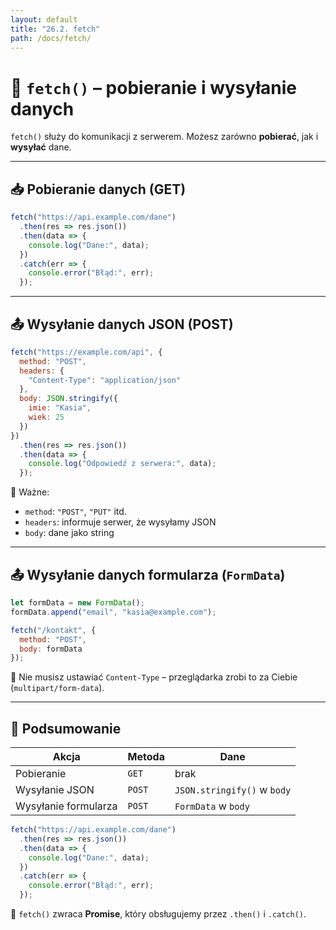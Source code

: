 ```yaml
---
layout: default
title: "26.2. fetch"
path: /docs/fetch/
---
```


# 🔁 `fetch()` – pobieranie i wysyłanie danych

`fetch()` służy do komunikacji z serwerem. Możesz zarówno **pobierać**, jak i **wysyłać** dane.

---

## 📥 Pobieranie danych (GET)

```js
fetch("https://api.example.com/dane")
  .then(res => res.json())
  .then(data => {
    console.log("Dane:", data);
  })
  .catch(err => {
    console.error("Błąd:", err);
  });
```

---

## 📤 Wysyłanie danych JSON (POST)

```js
fetch("https://example.com/api", {
  method: "POST",
  headers: {
    "Content-Type": "application/json"
  },
  body: JSON.stringify({
    imie: "Kasia",
    wiek: 25
  })
})
  .then(res => res.json())
  .then(data => {
    console.log("Odpowiedź z serwera:", data);
  });
```

📌 Ważne:
- `method`: `"POST"`, `"PUT"` itd.
- `headers`: informuje serwer, że wysyłamy JSON
- `body`: dane jako string

---

## 📤 Wysyłanie danych formularza (`FormData`)

```js
let formData = new FormData();
formData.append("email", "kasia@example.com");

fetch("/kontakt", {
  method: "POST",
  body: formData
});
```

📌 Nie musisz ustawiać `Content-Type` – przeglądarka zrobi to za Ciebie (`multipart/form-data`).

---

## 🧠 Podsumowanie

| Akcja              | Metoda  | Dane                         |
|--------------------|---------|------------------------------|
| Pobieranie         | `GET`   | brak                         |
| Wysyłanie JSON     | `POST`  | `JSON.stringify()` w `body` |
| Wysyłanie formularza | `POST`  | `FormData` w `body`          |

```js
fetch("https://api.example.com/dane")
  .then(res => res.json())
  .then(data => {
    console.log("Dane:", data);
  })
  .catch(err => {
    console.error("Błąd:", err);
  });
```

📌 `fetch()` zwraca **Promise**, który obsługujemy przez `.then()` i `.catch()`.
